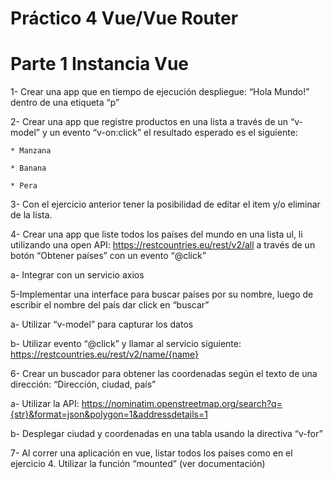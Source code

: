 # Práctico 4 Vue/Vue Router

# Parte 1 Instancia Vue

1- Crear una app que en tiempo de ejecución despliegue: “Hola Mundo!” dentro de una etiqueta “p”
  
2- Crear una app que registre productos en una lista a través de un “v-model” y un evento “v-on:click” el resultado esperado es el siguiente:

	* Manzana

	* Banana

	* Pera

3- Con el ejercicio anterior tener la posibilidad de editar el item y/o eliminar de la lista.

4- Crear una app que liste todos los países del mundo en una lista ul, li utilizando una open API: https://restcountries.eu/rest/v2/all a través de un botón “Obtener países” con un evento “@click”

  a- Integrar con un servicio axios
  
5-Implementar una interface para buscar países por su nombre, luego de escribir el nombre del país dar click en “buscar”

  a- Utilizar “v-model” para capturar los datos
  
  b- Utilizar evento “@click” y llamar al servicio siguiente: https://restcountries.eu/rest/v2/name/{name}
  
6- Crear un buscador para obtener las coordenadas según el texto de una dirección: “Dirección, ciudad, país”

  a- Utilizar la API: https://nominatim.openstreetmap.org/search?q={str}&format=json&polygon=1&addressdetails=1
  
  b- Desplegar ciudad y coordenadas en una tabla usando la directiva “v-for”

7- Al correr una aplicación en vue, listar todos los países como en el ejercicio 4. Utilizar la función “mounted” (ver documentación)
